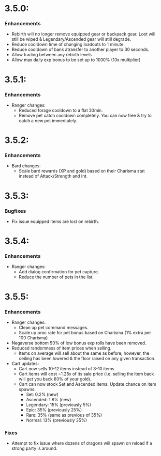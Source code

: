 # 3.5.0:
### Enhancements
 - Rebirth will no longer remove equipped gear or backpack gear. Loot will still be wiped & Legendary/Ascended gear will still degrade.
 - Reduce cooldown time of changing loadouts to 1 minute.
 - Reduce cooldown of bank atransfer to another player to 30 seconds.
 - Allow trading between any rebirth levels
 - Allow max daily exp bonus to be set up to 1000% (10x multiplier)

# 3.5.1:
### Enhancements
 - Ranger changes:
    - Reduced forage cooldown to a flat 30min.
    - Remove pet catch cooldown completely. You can now free & try to catch a new pet immediately.

# 3.5.2:
### Enhancements
- Bard changes:
   - Scale bard rewards (XP and gold) based on their Charisma stat instead of Attack/Strength and Int.

# 3.5.3:
### Bugfixes
- Fix issue equipped items are lost on rebirth.

# 3.5.4:
### Enhancements
- Ranger changes:
  - Add dialog confirmation for pet capture.
  - Reduce the number of pets in the list.

# 3.5.5:
### Enhancements
- Ranger changes:
    - Clean up pet command messages.
    - Scale up proc rate for pet bonus based on Charisma (1% extra per 100 Charisma)
- Negaverse bottom 50% of low bonus exp rolls have been removed.
- Reduced randomness of item prices when selling.
  - Items on average will sell about the same as before; however, the
    ceiling has been lowered & the floor raised on any given transaction.
- Cart updates:
  - Cart now sells 10-12 items instead of 3-10 items.
  - Cart items will cost ~1.25x of its sale price (i.e. selling the item back will get you back 80% of your gold).
  - Cart can now stock Set and Ascended items. Update chance on item spawns:
    - Set: 0.2% (new)
    - Ascended: 1.8% (new)
    - Legendary: 15% (previously 5%)
    - Epic: 35% (previously 25%)
    - Rare: 35% (same as previous of 35%)
    - Normal: 13% (previously 35%)

### Fixes
- Attempt to fix issue where dozens of dragons will spawn on reload if a strong party is around.